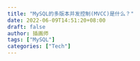 ```yaml
---
title: "MySQL的多版本并发控制(MVCC)是什么？"
date: 2022-06-09T14:51:20+08:00
draft: false
author: 插画师
tags: ["MySQL"]
categories: ["Tech"]
---
```


